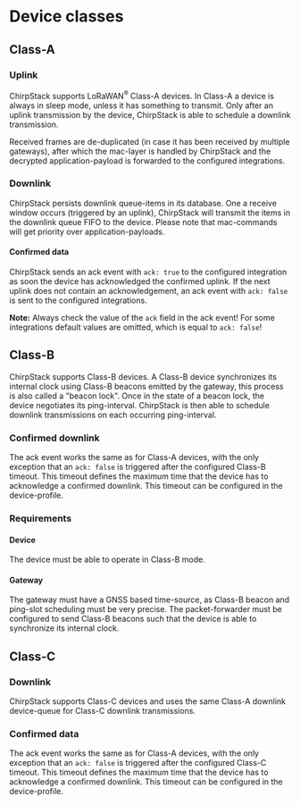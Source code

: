 # Device classes

## Class-A

### Uplink

ChirpStack supports LoRaWAN<sup>&reg;</sup> Class-A devices. In Class-A a device is always in sleep
mode, unless it has something to transmit. Only after an uplink transmission
by the device, ChirpStack is able to schedule a downlink transmission.

Received frames are de-duplicated (in case it has been received by multiple
gateways), after which the mac-layer is handled by ChirpStack and the
decrypted application-payload is forwarded to the configured integrations.

### Downlink

ChirpStack persists downlink queue-items in its database. One a receive window
occurs (triggered by an uplink), ChirpStack will transmit the items in the
downlink queue FIFO to the device. Please note that mac-commands will get
priority over application-payloads.

#### Confirmed data

ChirpStack sends an ack event with `ack: true` to the configured integration
as soon the device has acknowledged the confirmed uplink. If the next uplink
does not contain an acknowledgement, an ack event with `ack: false` is sent
to the configured integrations.

**Note:** Always check the value of the `ack` field in the ack event! For
some integrations default values are omitted, which is equal to `ack: false`!

## Class-B

ChirpStack supports Class-B devices. A Class-B device synchronizes its
internal clock using Class-B beacons emitted by the gateway, this process
is also called a "beacon lock". Once in the state of a beacon lock, the
device negotiates its ping-interval. ChirpStack is then able to schedule
downlink transmissions on each occurring ping-interval. 

### Confirmed downlink

The ack event works the same as for Class-A devices, with the only exception
that an `ack: false` is triggered after the configured Class-B timeout. This
timeout defines the maximum time that the device has to acknowledge a confirmed
downlink. This timeout can be configured in the device-profile.

### Requirements

#### Device

The device must be able to operate in Class-B mode.

#### Gateway

The gateway must have a GNSS based time-source, as Class-B beacon and ping-slot
scheduling must be very precise. The packet-forwarder must be configured to
send Class-B beacons such that the device is able to synchronize its internal
clock.

## Class-C

### Downlink

ChirpStack supports Class-C devices and uses the same Class-A
downlink device-queue for Class-C downlink transmissions. 

### Confirmed data

The ack event works the same as for Class-A devices, with the only exception
that an `ack: false` is triggered after the configured Class-C timeout. This
timeout defines the maximum time that the device has to acknowledge a confirmed
downlink. This timeout can be configured in the device-profile.
